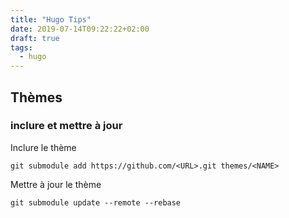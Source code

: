 ```yaml
---
title: "Hugo Tips"
date: 2019-07-14T09:22:22+02:00
draft: true
tags:
  - hugo
---
```


## Thèmes

### inclure et mettre à jour

Inclure le thème

`git submodule add https://github.com/<URL>.git themes/<NAME>`

Mettre à jour le thème

`git submodule update --remote --rebase`

